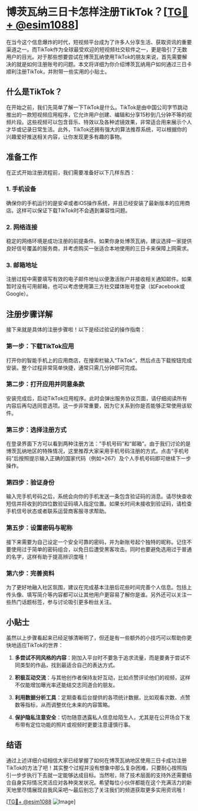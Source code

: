 # 博茨瓦纳三日卡怎样注册TikTok？[[TG💪+ @esim1088](https://t.me/s/esim1088)]

在当今这个信息爆炸的时代，短视频平台成为了许多人分享生活、获取资讯的重要渠道之一。而TikTok作为全球最受欢迎的短视频社交软件之一，更是吸引了无数用户的目光。对于那些想要尝试在博茨瓦纳使用TikTok的朋友来说，首先需要解决的就是如何注册账号的问题。本文将详细为你介绍博茨瓦纳用户如何通过三日卡顺利注册TikTok，并附带一些实用的小贴士。

## 什么是TikTok？

在开始之前，我们先简单了解一下TikTok是什么。TikTok是由中国公司字节跳动推出的一款短视频应用程序，它允许用户创建、编辑和分享15秒到几分钟不等的视频片段。这些视频可以包含音乐、特效以及各种滤镜效果，非常适合用来展示个人才华或记录日常生活。此外，TikTok还拥有强大的算法推荐系统，可以根据你的兴趣爱好推送相关内容，让你发现更多有趣的事物。

## 准备工作

在正式开始注册流程前，我们需要准备好以下几样东西：

### 1. 手机设备
确保你的手机运行的是安卓或者iOS操作系统，并且已经安装了最新版本的应用商店。这样可以保证下载TikTok时不会遇到兼容性问题。

### 2. 网络连接
稳定的网络环境是成功注册的前提条件。如果你身处博茨瓦纳，建议选择一家提供良好信号覆盖的服务商，并考虑购买一张适合本地使用的三日卡来保障上网需求。

### 3. 邮箱地址
注册过程中需要填写有效的电子邮件地址以便激活账户并接收相关通知邮件。如果暂时没有可用邮箱，也可以考虑使用第三方社交媒体账号登录（如Facebook或Google）。

## 注册步骤详解

接下来就是具体的注册步骤啦！以下是经过验证的操作指南：

### 第一步：下载TikTok应用
打开你的智能手机上的应用商店，在搜索栏输入“TikTok”，然后点击下载按钮完成安装。整个过程非常简单快捷，通常只需几分钟即可完成。

### 第二步：打开应用并同意条款
安装完成后，启动TikTok应用程序。此时会弹出服务协议页面，请仔细阅读所有内容后再勾选同意选项。这一步非常重要，因为它关系到你是否能够正常使用该软件。

### 第三步：选择注册方式
在登录界面下方可以看到两种注册方法：“手机号码”和“邮箱”。由于我们讨论的是博茨瓦纳地区的特殊情况，这里推荐大家采用手机号码注册的方式。点击“手机号码”后按照提示输入正确的国家代码（例如+267）及个人手机号码即可继续下一步操作。

### 第四步：验证身份
输入完手机号码之后，系统会向你的手机发送一条包含验证码的消息。请尽快查收短信并将收到的四位数验证码填入指定位置。如果长时间未接收到验证码，请检查手机信号状态或者联系运营商客服寻求帮助。

### 第五步：设置密码与昵称
接下来需要为自己设定一个安全可靠的密码，并为新账号起个独特的昵称。记住不要使用过于简单的密码组合，以免日后遭受黑客攻击。同时也要避免选用过于普通的名字，这样有助于提高辨识度哦！

### 第六步：完善资料
为了更好地融入社区氛围，建议在完成基本注册后花些时间完善个人信息。包括上传头像、填写简介等内容都可以让其他用户更容易了解你是谁。另外还可以关注一些热门话题标签，参与讨论吸引更多粉丝关注。

## 小贴士

虽然以上步骤看起来已经足够清晰明了，但还是有一些额外的小技巧可以帮助你更快地适应TikTok的世界：

1. **多尝试不同风格的内容**：刚加入平台时不要急于追求流量，而是要勇于尝试不同类型的作品，找到最适合自己的表达方式。
   
2. **积极互动交流**：与其他创作者保持友好互动，比如点赞评论他们的视频，这样不仅能增加曝光率还能结交志同道合的朋友。

3. **利用数据分析工具**：定期查看后台提供的各项统计数据，比如观看次数、点赞数等指标，从而调整优化未来的内容策略。

4. **保护隐私注意安全**：切勿随意透露私人信息给陌生人，尤其是在公开场合下发布带有定位功能的照片或视频时更要注意谨慎行事。

## 结语

通过上述详细介绍相信大家已经掌握了如何在博茨瓦纳地区使用三日卡成功注册TikTok的方法了吧！其实整个过程并没有想象中那么复杂困难，只要耐心按照指引一步步执行下去就一定能够达成目标。当然啦，除了技术层面的支持外还需要结合自身实际情况灵活应对各种突发状况。希望每位小伙伴都能在这个充满活力的新天地里尽情展现自我风采吧～最后别忘了关注我们的频道获取更多实用资讯哦！

[[TG💪+ @esim1088](https://t.me/s/esim1088) ![Image](https://i.postimg.cc/4NQfJmqS/Snipaste-2025-05-13-00-14-12.png)]